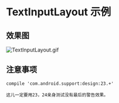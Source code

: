 # TextInputLayout 示例

## 效果图
![TextInputLayout.gif](https://github.com/fanjunzhi/TextInputLayout/blob/master/textinputlayout.gif)

## 注意事项
```
compile 'com.android.support:design:23.+'

这儿一定要用23，24亲身测试没有最后的警告效果。
```
